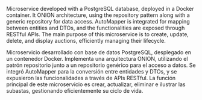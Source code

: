 Microservice developed with a PostgreSQL database, deployed in a Docker container. It ONION architecture, using the repository pattern along with a generic repository for data access. AutoMapper is integrated for mapping between entities and DTOs, and the functionalities are exposed through RESTful APIs. The main purpose of this microservice is to create, update, delete, and display auctions, efficiently managing their lifecycle.

Microservicio desarrollado con base de datos PostgreSQL, desplegado en un contenedor Docker. Implementa una arquitectura ONION, utilizando el patrón repositorio junto a un repositorio genérico para el acceso a datos. Se integró AutoMapper para la conversión entre entidades y DTOs, y se expusieron las funcionalidades a través de APIs RESTful. La función principal de este microservicio es crear, actualizar, eliminar e ilustrar las subastas, gestionando eficientemente su ciclo de vida.
